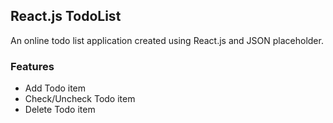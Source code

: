 ## React.js TodoList

An online todo list application created using React.js and JSON placeholder.

### Features

- Add Todo item
- Check/Uncheck Todo item
- Delete Todo item


